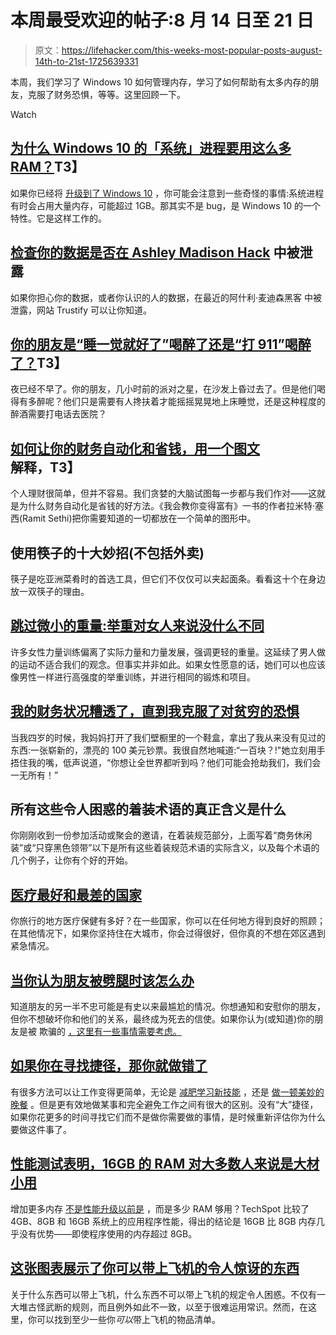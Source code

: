 # 本周最受欢迎的帖子:8 月 14 日至 21 日

> 原文：<https://lifehacker.com/this-weeks-most-popular-posts-august-14th-to-21st-1725639331>

本周，我们学习了 Windows 10 如何管理内存，学习了如何帮助有太多内存的朋友，克服了财务恐惧，等等。这里回顾一下。

Watch

## [为什么 Windows 10 的「系统」进程要用这么多 RAM？](http://lifehacker.com/why-is-windows-10s-system-process-using-so-much-ram-1725076206)T3】

如果你已经将 [升级到了 Windows 10](http://lifehacker.com/should-i-upgrade-to-windows-10-1720838625) ，你可能会注意到一些奇怪的事情:系统进程有时会占用大量内存，可能超过 1GB。那其实不是 bug，是 Windows 10 的一个特性。它是这样工作的。

## [检查你的数据是否在 Ashley Madison Hack](http://lifehacker.com/check-if-your-data-was-leaked-in-the-ashley-madison-hac-1725180477) 中被泄露

如果你担心你的数据，或者你认识的人的数据，在最近的阿什利·麦迪森黑客 中被泄露，网站 Trustify 可以让你知道。

## [你的朋友是“睡一觉就好了”喝醉了还是“打 911”喝醉了？](http://vitals.lifehacker.com/is-your-friend-sleep-it-off-drunk-or-call-911-drunk-1725380214)T3】

夜已经不早了。你的朋友，几小时前的派对之星，在沙发上昏过去了。但是他们喝得有多醉呢？他们只是需要有人搀扶着才能摇摇晃晃地上床睡觉，还是这种程度的醉酒需要打电话去医院？

## [如何让你的财务自动化和省钱，用一个图文](http://lifehacker.com/how-to-automate-your-finances-and-save-money-explained-1723625611#_ga=1.140379510.410417895.1430444016)解释，T3】

个人理财很简单，但并不容易。我们贪婪的大脑试图每一步都与我们作对——这就是为什么财务自动化是省钱的好方法。《我会教你变得富有》一书的作者拉米特·塞西(Ramit Sethi)把你需要知道的一切都放在一个简单的图形中。

## 使用筷子的十大妙招(不包括外卖)

筷子是吃亚洲菜肴时的首选工具，但它们不仅仅可以夹起面条。看看这十个在身边放一双筷子的理由。

## [跳过微小的重量:举重对女人来说没什么不同](http://vitals.lifehacker.com/skip-the-tiny-weights-weight-lifting-isnt-that-differe-1724484355)

许多女性力量训练偏离了实际力量和力量发展，强调更轻的重量。这延续了男人做的运动不适合我们的观念。但事实并非如此。如果女性愿意的话，她们可以也应该像男性一样进行高强度的举重训练，并进行相同的锻炼和项目。

## [我的财务状况糟透了，直到我克服了对贫穷的恐惧](http://twocents.lifehacker.com/my-finances-sucked-until-i-conquered-my-fear-of-being-p-1724941320)

当我四岁的时候，我妈妈打开了我们壁橱里的一个鞋盒，拿出了我从来没有见过的东西:一张崭新的，漂亮的 100 美元钞票。我很自然地喊道:“一百块？!"她立刻用手捂住我的嘴，低声说道，“你想让全世界都听到吗？他们可能会抢劫我们，我们会一无所有！”

## 所有这些令人困惑的着装术语的真正含义是什么

你刚刚收到一份参加活动或聚会的邀请，在着装规范部分，上面写着“商务休闲装”或“只穿黑色领带”以下是所有这些着装规范术语的实际含义，以及每个术语的几个例子，让你有个好的开始。

## [医疗最好和最差的国家](http://vitals.lifehacker.com/the-best-and-worst-countries-for-medical-care-1725065354)

你旅行的地方医疗保健有多好？在一些国家，你可以在任何地方得到良好的照顾；在其他情况下，如果你坚持住在大城市，你会过得很好，但你真的不想在郊区遇到紧急情况。

## [当你认为朋友被劈腿时该怎么办](http://lifehacker.com/what-to-do-when-you-think-a-friend-is-being-cheated-on-1724532688)

知道朋友的另一半不忠可能是有史以来最尴尬的情况。你想通知和安慰你的朋友，但你不想破坏你和他们的关系，最终成为死去的信使。如果你认为(或知道)你的朋友是被 欺骗的 [，这里有一些事情需要考虑。](http://lifehacker.com/why-people-cheat-5804677)

## [如果你在寻找捷径，那你就做错了](http://lifehacker.com/if-youre-looking-for-a-shortcut-youre-doing-the-wrong-1725325780)

有很多方法可以让工作变得更简单，无论是 [减肥](http://vitals.lifehacker.com/four-things-nobody-tells-you-about-successful-weight-lo-1691216418)[学习新技能](http://lifehacker.com/the-science-behind-how-we-learn-new-skills-908488422) ，还是 [做一顿美妙的晚餐](http://lifehacker.com/the-essential-kitchen-skills-no-one-taught-but-everyon-1485609388) 。但是更有效地做某事和完全避免工作之间有很大的区别。没有“大”捷径，如果你花更多的时间寻找它们而不是做你需要做的事情，是时候重新评估你为什么要做这件事了。

## [性能测试表明，16GB 的 RAM 对大多数人来说是大材小用](http://lifehacker.com/performance-tests-show-that-16gb-of-ram-is-overkill-1724827429)

增加更多内存 [不是性能升级以前是](http://lifehacker.com/why-upgrading-your-ram-is-no-longer-a-silver-bullet-1471389260) ，而是多少 RAM 够用？TechSpot 比较了 4GB、8GB 和 16GB 系统上的应用程序性能，得出的结论是 16GB 比 8GB 内存几乎没有优势——即使程序使用的内存超过 8GB。

## [这张图表展示了你可以带上飞机的令人惊讶的东西](http://lifehacker.com/this-chart-shows-the-surprising-things-you-can-take-on-1725023968#_ga=1.204906581.410417895.1430444016)

关于什么东西可以带上飞机，什么东西不可以带上飞机的规定令人困惑。不仅有一大堆古怪武断的规则，而且例外如此不一致，以至于很难运用常识。然而，在这里，你可以找到至少一些你*可以*带上飞机的物品清单。